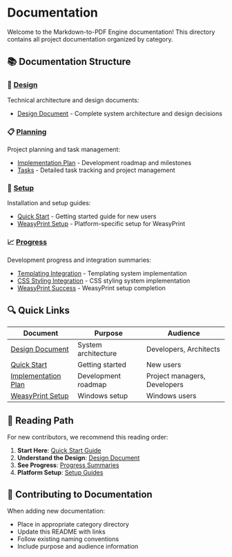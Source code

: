# Documentation

Welcome to the Markdown-to-PDF Engine documentation! This directory contains all project documentation organized by category.

## 📚 Documentation Structure

### 🎨 [Design](design/)
Technical architecture and design documents:
- [Design Document](design/DESIGN_DOCUMENT.md) - Complete system architecture and design decisions

### 📋 [Planning](planning/)
Project planning and task management:
- [Implementation Plan](planning/IMPLEMENTATION_PLAN.md) - Development roadmap and milestones
- [Tasks](planning/TASKS.md) - Detailed task tracking and project management

### 🚀 [Setup](setup/)
Installation and setup guides:
- [Quick Start](setup/QUICK_START.md) - Getting started guide for new users
- [WeasyPrint Setup](setup/weasyprint/) - Platform-specific setup for WeasyPrint

### 📈 [Progress](progress/)
Development progress and integration summaries:
- [Templating Integration](progress/TEMPLATING_INTEGRATION_SUMMARY.md) - Templating system implementation
- [CSS Styling Integration](progress/CSS_STYLING_INTEGRATION_SUMMARY.md) - CSS styling system implementation
- [WeasyPrint Success](progress/WEASYPRINT_SUCCESS_SUMMARY.md) - WeasyPrint setup completion

## 🔍 Quick Links

| Document | Purpose | Audience |
|----------|---------|----------|
| [Design Document](design/DESIGN_DOCUMENT.md) | System architecture | Developers, Architects |
| [Quick Start](setup/QUICK_START.md) | Getting started | New users |
| [Implementation Plan](planning/IMPLEMENTATION_PLAN.md) | Development roadmap | Project managers, Developers |
| [WeasyPrint Setup](setup/weasyprint/WEASYPRINT_WINDOWS_SETUP.md) | Windows setup | Windows users |

## 📖 Reading Path

For new contributors, we recommend this reading order:

1. **Start Here**: [Quick Start Guide](setup/QUICK_START.md)
2. **Understand the Design**: [Design Document](design/DESIGN_DOCUMENT.md)
3. **See Progress**: [Progress Summaries](progress/)
4. **Platform Setup**: [Setup Guides](setup/)

## 🤝 Contributing to Documentation

When adding new documentation:
- Place in appropriate category directory
- Update this README with links
- Follow existing naming conventions
- Include purpose and audience information 